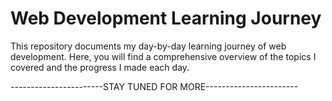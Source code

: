 
# Web Development Learning Journey
This repository documents my day-by-day learning journey of web development. Here, you will find a comprehensive overview of the topics I covered and the progress I made each day.


-----------------------STAY TUNED FOR MORE-----------------------
